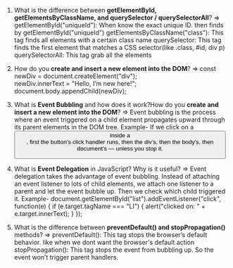 1. What is the difference between **getElementById, getElementsByClassName, and querySelector / querySelectorAll**?
=>
getElementById("uniqueId"): When know the exact unique ID. then finds by getElementById("uniqueId")
getElementsByClassName("class"): This tag finds all elements with a certain class name
querySelector: This tag finds the first element that matches a CSS selector(like .class, #id, div p)
querySelectorAll: This tag grab all the elements

2. How do you **create and insert a new element into the DOM**?
=>
const newDiv = document.createElement("div");  
newDiv.innerText = "Hello, I’m new here!";    
document.body.appendChild(newDiv);

3. What is **Event Bubbling** and how does it work?How do you **create and insert a new element into the DOM**?
=>
Event bubbling is the process where an event triggered on a child element propagates upward through its parent elements in the DOM tree. Example- If we click on a <button> inside a <div>, first the button’s click handler runs, then the div’s, then the body’s, then document’s — unless you stop it.
   
4. What is **Event Delegation** in JavaScript? Why is it useful?
=>
Event delegation takes the advantage of event bubbling. Instead of attaching an event listener to lots of child elements, we attach one listener to a parent and let the event bubble up. Then we check which child triggered it.
Example-
document.getElementById("list").addEventListener("click", function(e) {
    if (e.target.tagName === "LI") {
        alert("clicked on: " + e.target.innerText);
    }
});

5. What is the difference between **preventDefault() and stopPropagation()** methods?
=>
preventDefault(): This tag stops the browser’s default behavior. like when we dont want the browser's default action
stopPropagation(): This tag stops the event from bubbling up. So the event won’t trigger parent handlers.
